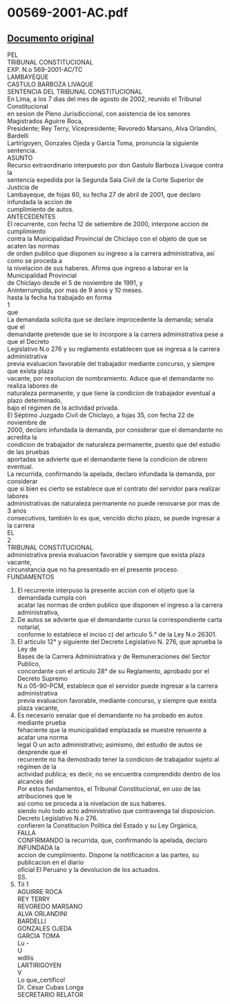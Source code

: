 
00569-2001-AC.pdf
=================
  
[Documento original](https://tc.gob.pe/jurisprudencia/2002/00569-2001-AC.pdf)  
---  
PEL  
TRIBUNAL CONSTITUCIONAL  
EXP. N.o 569-2001-AC/TC  
LAMBAYEQUE  
CASTULO BARBOZA LIVAQUE  
SENTENCIA DEL TRIBUNAL CONSTITUCIONAL  
En Lima, a los 7 dias del mes de agosto de 2002, reunido el Tribunal Constitucional  
en sesion de Pleno Jurisdiccional, con asistencia de los senores Magistrados Aguirre Roca,  
Presidente; Rey Terry, Vicepresidente; Revoredo Marsano, Alva Orlandini, Bardelli  
Lartirigoyen, Gonzales Ojeda y Garcia Toma, pronuncia la siguiente sentencia.  
ASUNTO  
Recurso extraordinario interpuesto por don Gastulo Barboza Livaque contra la  
sentencia expedida por la Segunda Sala Civil de la Corte Superior de Justicia de  
Lambayeque, de fojas 60, su fecha 27 de abril de 2001, que declaro infundada la accion de  
cumplimiento de autos.  
ANTECEDENTES  
El recurrente, con fecha 12 de setiembre de 2000, interpone accion de cumplimiento  
contra la Municipalidad Provincial de Chiclayo con el objeto de que se acaten las normas  
de orden publico que disponen su ingreso a la carrera administrativa, asi como se proceda a  
la nivelacion de sus haberes. Afirma que ingreso a laborar en la Municipalidad Provincial  
de Chiclayo desde el 5 de noviembre de 1991, y  
Aninterrumpida, por mas de 9 anos y 10 meses.  
hasta la fecha ha trabajado en forma  
1  
que  
La demandada solicita que se declare improcedente la demanda; senala que el  
demandante pretende que se lo incorpore a la carrera administrativa pese a que el Decreto  
Legislativo N.o 276 y su reglamento establecen que se ingresa a la carrera administrativa  
previa evaluacion favorable del trabajador mediante concurso, y siempre que exista plaza  
vacante, por resolucion de nombramiento. Aduce que el demandante no realiza labores de  
naturaleza permanente, y que tiene la condicion de trabajador eventual a plazo determinado,  
bajo el régimen de la actividad privada.  
El Séptimo Juzgado Civil de Chiclayo, a fojas 35, con fecha 22 de noviembre de  
2000, declaro infundada la demanda, por considerar que el demandante no acredita la  
condicion de trabajador de naturaleza permanente, puesto que del estudio de las pruebas  
aportadas se advierte que el demandante tiene la condicion de obrero eventual.  
La recurrida, confirmando la apelada, declaro infundada la demanda, por considerar  
que si bien es cierto se establece que el contrato del servidor para realizar labores  
administrativas de naturaleza permanente no puede renovarse por mas de 3 anos  
consecutivos, también lo es que, vencido dicho plazo, se puede ingresar a la carrera  
EL  
2  
TRIBUNAL CONSTITUCIONAL  
administrativa previa evaluacion favorable y siempre que exista plaza vacante,  
circunstancia que no ha presentado en el presente proceso.  
FUNDAMENTOS  
1. El recurrente interpuso la presente accion con el objeto que la demandada cumpla con  
acatar las normas de orden publico que disponen el ingreso a la carrera administrativa,  
2. De autos se advierte que el demandante curso la correspondiente carta notarial,  
conforme lo establece el inciso c) del articulo 5.° de la Ley N.o 26301.  
3. El articulo 12° y siguiente del Decreto Legislativo N. 276, que aprueba la Ley de  
Bases de la Carrera Administrativa y de Remuneraciones del Sector Publico,  
concordante con el articulo 28° de su Reglamento, aprobado por el Decreto Supremo  
N.o 05-90-PCM, establece que el servidor puede ingresar a la carrera administrativa  
previa evaluacion favorable, mediante concurso, y siempre que exista plaza vacante,  
4. Es necesario senalar que el demandante no ha probado en autos mediante prueba  
fehaciente que la municipalidad emplazada se muestre renuente a acatar una norma  
legal O un acto administrativo; asimismo, del estudio de autos se desprende que el  
recurrente no ha demostrado tener la condicion de trabajador sujeto al régimen de la  
actividad publica; es decir, no se encuentra comprendido dentro de los alcances del  
Por estos fundamentos, el Tribunal Constitucional, en uso de las atribuciones que le  
asi como se proceda a la nivelacion de sus haberes.  
siendo nulo todo acto administrativo que contravenga tal disposicion.  
Decreto Legislativo N.o 276.  
confieren la Constitucion Politica del Estado y su Ley Orgànica,  
FALLA  
CONFIRMANDO la recurrida, que, confirmando la apelada, declaro INFUNDADA la  
accion de cumplimiento. Dispone la notificacion a las partes, su publicacion en el diario  
oficial El Peruano y la devolucion de los actuados.  
SS.  
1. Til 1  
AGUIRRE ROCA  
REY TERRY  
REVOREDO MARSANO  
ALVA ORLANDINI  
BARDELLI  
GONZALES OJEDA  
GARCIA TOMA  
Lu -  
U  
wdllis  
LARTIRIGOYEN  
V  
Lo que_certifico!  
Dr. César Cubas Longa  
SECRETARIO RELATOR